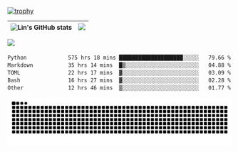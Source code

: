 [![trophy](https://github-profile-trophy.vercel.app/?username=ocss884&column=7)](https://github.com/ocss884)

| ![Lin's GitHub stats](https://github-readme-stats.vercel.app/api?username=ocss884&show_icons=true&hide_border=True&count_private=true) | ![](https://github-readme-streak-stats.herokuapp.com?user=ocss884&hide_border=true&date_format=M%20j%5B%2C%20Y%5D&ring=7EDDCF&fire=7EDDCF") |
| ------------------------------------------------------------ | ------------------------------------------------------------ |

![](https://komarev.com/ghpvc/?username=ocss884&color=brightgreen)

<!--START_SECTION:waka-->

```txt
Python             575 hrs 18 mins ████████████████████░░░░░   79.66 %
Markdown           35 hrs 14 mins  █▒░░░░░░░░░░░░░░░░░░░░░░░   04.88 %
TOML               22 hrs 17 mins  ▓░░░░░░░░░░░░░░░░░░░░░░░░   03.09 %
Bash               16 hrs 27 mins  ▓░░░░░░░░░░░░░░░░░░░░░░░░   02.28 %
Other              12 hrs 46 mins  ▒░░░░░░░░░░░░░░░░░░░░░░░░   01.77 %
```

<!--END_SECTION:waka-->

<p align="center">
   <img src="https://github.com/ocss884/ocss884/blob/output/github-snake.svg" alt="snake">
</p>
